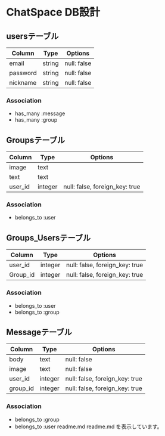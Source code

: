 
# ChatSpace DB設計
## usersテーブル
|Column|Type|Options|
|------|----|-------|
|email|string|null: false|
|password|string|null: false|
|nickname|string|null: false|

### Association
- has_many :message
- has_many :group

## Groupsテーブル
|Column|Type|Options|
|------|----|-------|
|image|text||
|text|text||
|user_id|integer|null: false, foreign_key: true|
### Association
- belongs_to :user


## Groups_Usersテーブル
|Column|Type|Options|
|------|----|-------|
|user_id|integer|null: false, foreign_key: true|
|Group_id|integer|null: false, foreign_key: true|
### Association
- belongs_to :user
- belongs_to :group

## Messageテーブル
|Column|Type|Options|
|------|----|-------|
|body|text|null: false|
|image|text|null: false|
|user_id|integer|null: false, foreign_key: true|
|group_id|integer|null: false, foreign_key: true|
### Association
- belongs_to :group
- belongs_to :user
readme.md
readme.md を表示しています。